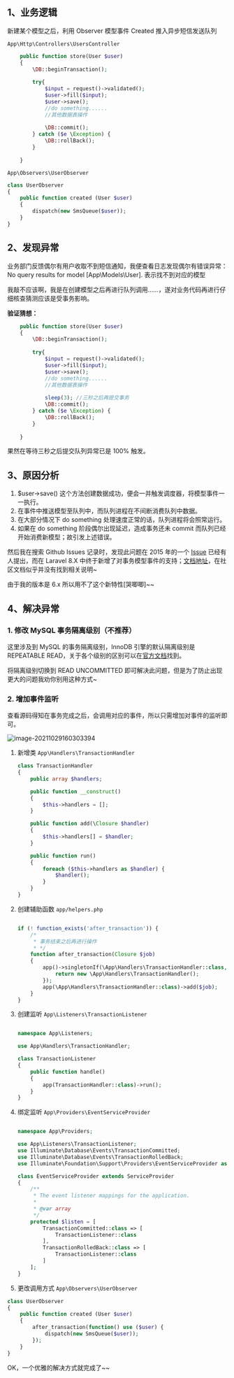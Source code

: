 ## 1、业务逻辑

新建某个模型之后，利用 Observer 模型事件 Created 推入异步短信发送队列

```App\Http\Controllers\UsersController```

```php
    public function store(User $user)
    {
        \DB::beginTransaction();
        
        try{
            $input = request()->validated();
            $user->fill($input);
            $user->save();
            //do something......
            //其他数据表操作
        
        	\DB::commit();
        } catch ($e \Exception) {
            \DB::rollBack();
        }
        
    }
```

```App\Observers\UserObserver``` 

```php
class UserObserver
{
    public function created (User $user)
    {
        dispatch(new SmsQueue($user));
    }
}
```

## 2、发现异常

业务部门反馈偶尔有用户收取不到短信通知，我便查看日志发现偶尔有错误异常：No query results for model [App\Models\User]. 表示找不到对应的模型

我敲不应该啊，我是在创建模型之后再进行队列调用……，遂对业务代码再进行仔细核查猜测应该是受事务影响。

**验证猜想：**

```php
    public function store(User $user)
    {
        \DB::beginTransaction();
        
        try{
            $input = request()->validated();
            $user->fill($input);
            $user->save();
            //do something......
            //其他数据表操作
        
            sleep(3); //三秒之后再提交事务            
        	\DB::commit();
        } catch ($e \Exception) {
            \DB::rollBack();
        }
        
    }
```

果然在等待三秒之后提交队列异常已是 100%  触发。

## 3、原因分析

1.  $user->save() 这个方法创建数据成功，便会一并触发调度器，将模型事件一一执行。
2. 在事件中推送模型至队列中，而队列进程在不间断消费队列中数据。
3. 在大部分情况下 do something 处理速度正常的话，队列进程将会照常运行。
4. 如果在 do something 阶段偶尔出现延迟，造成事务还未 commit 而队列已经开始消费新模型；故引发上述错误。

然后我在搜索 Github Issues 记录时，发现此问题在 2015 年的一个 [Issue](https://github.com/laravel/framework/issues/8627) 已经有人提出，而在 Laravel 8.X 中终于新增了对事务模型事件的支持；[文档地址](https://laravel.com/docs/8.x/eloquent#observers-and-database-transactions)，在社区文档似乎并没有找到相关说明~

由于我的版本是 6.x 所以用不了这个新特性[哭唧唧]~~

## 4、解决异常

### 1. 修改 MySQL 事务隔离级别（不推荐）

这里涉及到 MySQL 的事务隔离级别，InnoDB 引擎的默认隔离级别是 REPEATABLE READ，关于各个级别的区别可以在[官方文档](https://dev.mysql.com/doc/refman/8.0/en/innodb-transaction-isolation-levels.html)找到。

将隔离级别切换到 READ UNCOMMITTED 即可解决此问题，但是为了防止出现更大的问题我劝你别用这种方式~

### 2. 增加事件监听

查看源码得知在事务完成之后，会调用对应的事件，所以只需增加对事件的监听即可。

![image-20211029160303394](https://cdn.lidong-myself.cn/typora/image-20211029160303394.png)

1. 新增类 ```App\Handlers\TransactionHandler``` 

   ```php
   class TransactionHandler
   {
       public array $handlers;
   
       public function __construct()
       {
           $this->handlers = [];
       }
   
       public function add(\Closure $handler)
       {
           $this->handlers[] = $handler;
       }
   
       public function run()
       {
           foreach ($this->handlers as $handler) {
               $handler();
           }
       }
   }
   ```

2. 创建辅助函数  ```app/helpers.php```

   ```php
   
   if (! function_exists('after_transaction')) {
       /*
        * 事务结束之后再进行操作
        * */
       function after_transaction(Closure $job)
       {
           app()->singletonIf(\App\Handlers\TransactionHandler::class, function (){
               return new \App\Handlers\TransactionHandler();
           });
           app(\App\Handlers\TransactionHandler::class)->add($job);
       }
   }
   
   ```

3. 创建监听  ```App\Listeners\TransactionListener```

   ```php
   
   namespace App\Listeners;
   
   use App\Handlers\TransactionHandler;
   
   class TransactionListener
   {
       public function handle()
       {
           app(TransactionHandler::class)->run();
       }
   }
   ```

4. 绑定监听 ```App\Providers\EventServiceProvider```

   ```php
   
   namespace App\Providers;
   
   use App\Listeners\TransactionListener;
   use Illuminate\Database\Events\TransactionCommitted;
   use Illuminate\Database\Events\TransactionRolledBack;
   use Illuminate\Foundation\Support\Providers\EventServiceProvider as ServiceProvider;;
   
   class EventServiceProvider extends ServiceProvider
   {
       /**
        * The event listener mappings for the application.
        *
        * @var array
        */
       protected $listen = [
           TransactionCommitted::class => [
               TransactionListener::class
           ],
           TransactionRolledBack::class => [
               TransactionListener::class
           ]
       ];
   }
   
   ```

5. 更改调用方式  ```App\Observers\UserObserver``` 

```php
class UserObserver
{
    public function created (User $user)
    {
        after_transaction(function() use ($user) {
            dispatch(new SmsQueue($user));
        });
    }
}
```

OK，一个优雅的解决方式就完成了~~
